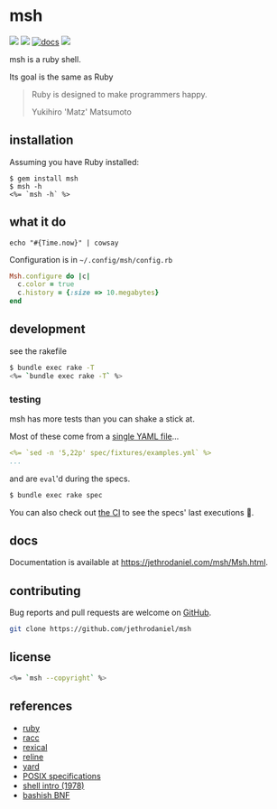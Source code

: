 # msh

![](https://github.com/jethrodaniel/msh/workflows/ci/badge.svg)
![](https://img.shields.io/github/license/jethrodaniel/msh.svg)
[![docs](https://img.shields.io/badge/docs-1f425f.svg)](https://jethrodaniel.com/msh)
![](https://img.shields.io/github/stars/jethrodaniel/msh?style=social)

msh is a ruby shell.

Its goal is the same as Ruby

> Ruby is designed to make programmers happy.
>
> Yukihiro 'Matz' Matsumoto

## installation

Assuming you have Ruby installed:

```
$ gem install msh
$ msh -h
<%= `msh -h` %>
```

## what it do

```msh
echo "#{Time.now}" | cowsay
```

Configuration is in `~/.config/msh/config.rb`

```ruby
Msh.configure do |c|
  c.color = true
  c.history = {:size => 10.megabytes}
end
```

## development

see the rakefile

```sh
$ bundle exec rake -T
<%= `bundle exec rake -T` %>
```

### testing

msh has more tests than you can shake a stick at.

Most of these come from a [single YAML file](./spec/fixtures/examples.yml)...

```yml
<%= `sed -n '5,22p' spec/fixtures/examples.yml` %>
...
```

and are `eval`'d during the specs.

```sh
$ bundle exec rake spec
```

You can also check out [the CI](https://github.com/jethrodaniel/msh/actions/) to see the specs' last executions 🔪.

## docs

Documentation is available at https://jethrodaniel.com/msh/Msh.html.

## contributing

Bug reports and pull requests are welcome on [GitHub](https://github.com/jethrodaniel/msh).

```sh
git clone https://github.com/jethrodaniel/msh
```

## license

```sh
<%= `msh --copyright` %>
```

## references

- [ruby](https://github.com/ruby/ruby/)
- [racc](https://github.com/ruby/racc)
- [rexical](https://github.com/tenderlove/rexical)
- [reline](https://github.com/ruby/reline)
- [yard](https://github.com/lsegal/yard)
- [POSIX specifications](https://pubs.opengroup.org/onlinepubs/9699919799/)
- [shell intro (1978)](https://web.archive.org/web/20170207130846/http://porkmail.org/era/unix/shell.html)
- [bashish BNF](https://github.com/jalanb/jab/blob/master/src/bash/bash.bnf)
